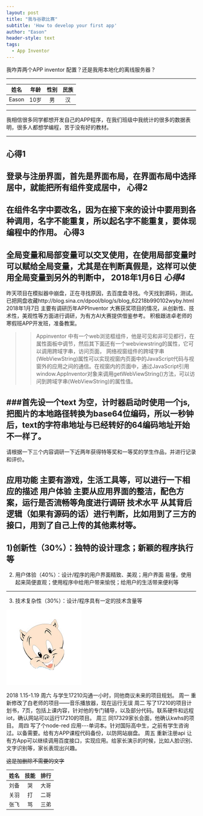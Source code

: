 ```yaml
---
layout: post
title: "我与谷歌比赛"
subtitle: 'How to develop your first app'
author: "Eason"
header-style: text
tags:
  - App Inventor
---
```


我咋弄两个APP inventor 配置？还是我用本地化的离线服务器？

---
姓名|年龄|性别|民族
:---:|:---:|:---:|:---:
Eason|10岁|男|汉
---

我相信很多同学都想开发自己的APP程序，在我们班级中我统计的很多的数据表明，很多人都想学编程，苦于没有好的教材。

----
**心得1**
----
登录与注册界面，首先是界面布局，在界面布局中选择居中，就能把所有组件变成居中，
**心得2**
----
在组件名字中要改名，因为在接下来的设计中要用到各种调用，名字不能重复，所以起名字不能重复，要体现编程中的作用。
**心得3**
----
全局变量和局部变量可以交叉使用，在使用局部变量时可以赋给全局变量，尤其是在判断真假是，这样可以使用全局变量到另外的判断中，
2018年1月6日
*心得4*
----
昨天项目在模拟器中崩盘，正在寻找原因，去百度盘寻找。今天找到源码，测试。已把网盘收藏http://blog.sina.cn/dpool/blog/s/blog_62218b990102wyby.html
2018年1月7日
主要有调研历年APPInventor 大赛获奖项目的情况，从创新性、技术性，美观性等方面进行调研，为有方AI大赛提供借鉴参考。
积极跟进卓老师的寒假班APP开发班，准备教案。

>>Appinventor 中有一个web浏览框组件，他是可见和非可见都行，在属性面板中调节，然后其下面还有一个webviewstring的属性，它可以调用跨域字串，访问页面，
网络视窗组件的跨域字串(WebViewString)属性可以实现视窗内页面中的JavaScript代码与视窗外的应用之间的通信。在视窗内的页面中，通过JavaScript引用window.AppInventor对象来调用getWebViewString()方法，可以访问到跨域字串(WebViewString)的属性值。

###首先设一个text 为空，计时器启动时使用一个js,把图片的本地路径转换为base64位编码，所以一秒钟后，text的字符串地址与已经转好的64编码地址开始不一样了。
---
请根据一下三个内容调研一下近两年获得特等奖和一等奖的学生作品，并进行记录和评价。

应用功能 主要有游戏，生活工具等，可以进行一下相应的描述
用户体验 主要从应用界面的整洁，配色方案，运行是否流畅等角度进行调研
技术水平 从其背后逻辑（如果有源码的话）进行判断，比如用到了三方的接口，用到了自己上传的其他素材等。
----
1)创新性（30%）：独特的设计理念；新颖的程序执行等
----
2) 用户体验（40%）：设计/程序的用户界面精致、美观；用户界面 易懂，使用起来简便直观；使用程序中给用户带来愉悦；给用户的生活带来便利等
----
3) 技术复杂性（30%）：设计/程序具有一定的技术含量等
     
![cat](img/cat.png )

2018  1.15-1.19
     周六 与学生17210沟通一小时，同他商议未来的项目规划。
     周一 重新修改了白老师的项目——音乐播放器，现在运行无误
     周二 写了17210的项目计划书，7页，包括上课内容，针对他的专门辅导，以及部分代码。联系硬件和远程iot，确认网站可以运行17210的项目。
     周三  同17329家长会面，他确认kwhs的项目。
     周四  写了个node-red 应用---单词本。针对国际高中生，之前有学生咨询过。以备需要。给有方APP课程代码备份，以防网站崩盘。
     周五  重新注册api  让有方App可以继续调用百度接口，实现应用。给家长演示的时候，比如人脸识别、文字识别等，家长表现出兴趣。
     
~~这是加删除不需要的文字~~

姓名|技能|排行
--|:--:|--:
刘备|哭|大哥
关羽|打|二哥
张飞|骂|三弟